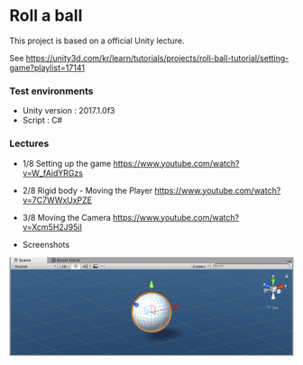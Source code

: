 # Roll a ball
This project is based on a official Unity lecture.

See https://unity3d.com/kr/learn/tutorials/projects/roll-ball-tutorial/setting-game?playlist=17141

### Test environments
* Unity version : 2017.1.0f3
* Script : C#

### Lectures
* 1/8 Setting up the game
https://www.youtube.com/watch?v=W_fAidYRGzs
* 2/8 Rigid body - Moving the Player
https://www.youtube.com/watch?v=7C7WWxUxPZE
* 3/8 Moving the Camera
https://www.youtube.com/watch?v=Xcm5H2J95iI

* Screenshots
<img src="https://github.com/dalek7/HelloWorld/blob/master/Unity/HelloWorld-Roll-a-ball/Screenshots/screenshots0.png"/>
